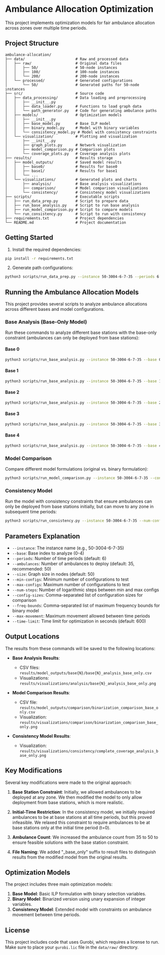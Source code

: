 # Ambulance Allocation Optimization

This project implements optimization models for fair ambulance allocation across zones over multiple time periods.

## Project Structure

```
ambulance-allocation/
├── data/                       # Raw and processed data
│   ├── raw/                    # Original data files
│   │   ├── 50/                 # 50-node instances
│   │   ├── 100/                # 100-node instances
│   │   └── 200/                # 200-node instances
│   └── processed/              # Generated configurations
│       └── 50/                 # Generated paths for 50-node instances
├── src/                        # Source code
│   ├── data_processing/        # Data loading and preprocessing
│   │   ├── __init__.py
│   │   ├── data_loader.py      # Functions to load graph data
│   │   └── path_generator.py   # Code for generating ambulance paths
│   ├── models/                 # Optimization models
│   │   ├── __init__.py
│   │   ├── base_model.py       # Base ILP model
│   │   ├── binary_model.py     # Model with binary variables
│   │   └── consistency_model.py # Model with consistency constraints
│   └── visualization/          # Plotting and visualization
│       ├── __init__.py
│       ├── graph_plots.py      # Network visualization
│       ├── model_comparison.py # Comparison plots
│       └── coverage_plots.py   # Coverage analysis plots
├── results/                    # Results storage
│   ├── model_outputs/          # Saved model results
│   │   ├── base0/              # Results for base0
│   │   ├── base1/              # Results for base1
│   │   └── ...
│   └── visualizations/         # Generated plots and charts
│       ├── analysis/           # Base analysis visualizations
│       ├── comparison/         # Model comparison visualizations
│       └── consistency/        # Consistency model visualizations
├── scripts/                    # Executable scripts
│   ├── run_data_prep.py        # Script to prepare data
│   ├── run_base_analysis.py    # Script to run base analysis
│   ├── run_model_comparison.py # Script to compare models
│   └── run_consistency.py      # Script to run with consistency
├── requirements.txt            # Project dependencies
└── README.md                   # Project documentation
```

## Getting Started

1. Install the required dependencies:
```bash
pip install -r requirements.txt
```

2. Generate path configurations:
```bash
python3 scripts/run_data_prep.py --instance 50-3004-6-7-35 --periods 6 --size 50
```

## Running the Ambulance Allocation Models

This project provides several scripts to analyze ambulance allocations across different bases and model configurations.

### Base Analysis (Base-Only Model)

Run these commands to analyze different base stations with the base-only constraint (ambulances can only be deployed from base stations):

#### Base 0
```bash
python3 scripts/run_base_analysis.py --instance 50-3004-6-7-35 --base 0 --min-configs 100 --max-configs 1000 --num-steps 4 --ambulances 50
```

#### Base 1
```bash
python3 scripts/run_base_analysis.py --instance 50-3004-6-7-35 --base 1 --min-configs 100 --max-configs 1000 --num-steps 4 --ambulances 50
```

#### Base 2
```bash
python3 scripts/run_base_analysis.py --instance 50-3004-6-7-35 --base 2 --min-configs 100 --max-configs 1000 --num-steps 4 --ambulances 50
```

#### Base 3
```bash
python3 scripts/run_base_analysis.py --instance 50-3004-6-7-35 --base 3 --min-configs 100 --max-configs 1000 --num-steps 4 --ambulances 50
```

#### Base 4
```bash
python3 scripts/run_base_analysis.py --instance 50-3004-6-7-35 --base 4 --min-configs 100 --max-configs 1000 --num-steps 4 --ambulances 50
```

### Model Comparison

Compare different model formulations (original vs. binary formulation):

```bash
python3 scripts/run_model_comparison.py --instance 50-3004-6-7-35 --config-sizes 100,500,1000 --freq-bounds 3,5 --ambulances 50
```

### Consistency Model

Run the model with consistency constraints that ensure ambulances can only be deployed from base stations initially, but can move to any zone in subsequent time periods:

```bash
python3 scripts/run_consistency.py --instance 50-3004-6-7-35 --num-configs 1000 --max-freq 3 --max-movement 10 --ambulances 50
```

## Parameters Explanation

- `--instance`: The instance name (e.g., 50-3004-6-7-35)
- `--base`: Base index to analyze (0-4)
- `--periods`: Number of time periods (default: 6)
- `--ambulances`: Number of ambulances to deploy (default: 35, recommended: 50)
- `--size`: Graph size in nodes (default: 50)
- `--min-configs`: Minimum number of configurations to test
- `--max-configs`: Maximum number of configurations to test
- `--num-steps`: Number of logarithmic steps between min and max configs
- `--config-sizes`: Comma-separated list of configuration sizes for comparison
- `--freq-bounds`: Comma-separated list of maximum frequency bounds for binary model
- `--max-movement`: Maximum movement allowed between time periods
- `--time-limit`: Time limit for optimization in seconds (default: 600)

## Output Locations

The results from these commands will be saved to the following locations:

- **Base Analysis Results**: 
  - CSV files: `results/model_outputs/base{N}/base{N}_analysis_base_only.csv`
  - Visualizations: `results/visualizations/analysis/base{N}_analysis_base_only.png`

- **Model Comparison Results**:
  - CSV file: `results/model_outputs/comparison/binarization_comparison_base_only.csv`
  - Visualization: `results/visualizations/comparison/binarization_comparison_base_only.png`

- **Consistency Model Results**:
  - Visualization: `results/visualizations/consistency/complete_coverage_analysis_base_only.png`

## Key Modifications

Several key modifications were made to the original approach:

1. **Base Station Constraint**: Initially, we allowed ambulances to be deployed at any zone. We then modified the model to only allow deployment from base stations, which is more realistic.

2. **Initial-Time Restriction**: In the consistency model, we initially required ambulances to be at base stations at all time periods, but this proved infeasible. We relaxed this constraint to require ambulances to be at base stations only at the initial time period (t=0).

3. **Ambulance Count**: We increased the ambulance count from 35 to 50 to ensure feasible solutions with the base station constraint.

4. **File Naming**: We added "_base_only" suffix to result files to distinguish results from the modified model from the original results.

## Optimization Models

The project includes three main optimization models:

1. **Base Model**: Basic ILP formulation with binary selection variables.
2. **Binary Model**: Binarized version using unary expansion of integer variables.
3. **Consistency Model**: Extended model with constraints on ambulance movement between time periods.

## License

This project includes code that uses Gurobi, which requires a license to run. Make sure to place your `gurobi.lic` file in the `data/raw/` directory.
